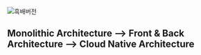 ![흑배버전](https://user-images.githubusercontent.com/108928206/229450334-efafc04d-5ad3-4dae-9b67-3fe9f6da3db5.png)

## Monolithic Architecture --> Front & Back Architecture --> Cloud Native Architecture


